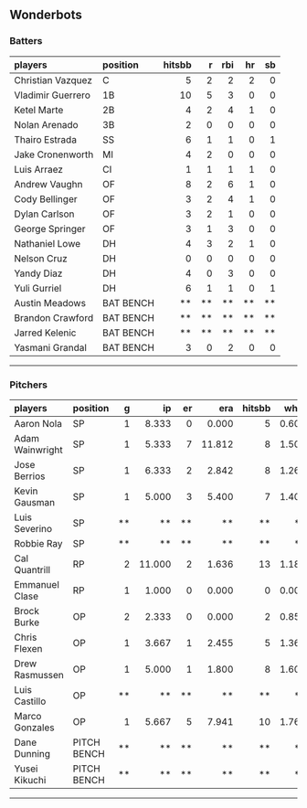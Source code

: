 ## Wonderbots

### Batters

 
|players           |position  | hitsbb|  r| rbi| hr| sb| 
|:-----------------|:---------|------:|--:|---:|--:|--:| 
|Christian Vazquez |C         |      5|  2|   2|  2|  0| 
|Vladimir Guerrero |1B        |     10|  5|   3|  0|  0| 
|Ketel Marte       |2B        |      4|  2|   4|  1|  0| 
|Nolan Arenado     |3B        |      2|  0|   0|  0|  0| 
|Thairo Estrada    |SS        |      6|  1|   1|  0|  1| 
|Jake Cronenworth  |MI        |      4|  2|   0|  0|  0| 
|Luis Arraez       |CI        |      1|  1|   1|  1|  0| 
|Andrew Vaughn     |OF        |      8|  2|   6|  1|  0| 
|Cody Bellinger    |OF        |      3|  2|   4|  1|  0| 
|Dylan Carlson     |OF        |      3|  2|   1|  0|  0| 
|George Springer   |OF        |      3|  1|   3|  0|  0| 
|Nathaniel Lowe    |DH        |      4|  3|   2|  1|  0| 
|Nelson Cruz       |DH        |      0|  0|   0|  0|  0| 
|Yandy Diaz        |DH        |      4|  0|   3|  0|  0| 
|Yuli Gurriel      |DH        |      6|  1|   1|  0|  1| 
|Austin Meadows    |BAT BENCH |     **| **|  **| **| **| 
|Brandon Crawford  |BAT BENCH |     **| **|  **| **| **| 
|Jarred Kelenic    |BAT BENCH |     **| **|  **| **| **| 
|Yasmani Grandal   |BAT BENCH |      3|  0|   2|  0|  0| 


* * *

### Pitchers

 
|players         |position    |  g|     ip| er|    era| hitsbb|  whip| so|  w| sv| 
|:---------------|:-----------|--:|------:|--:|------:|------:|-----:|--:|--:|--:| 
|Aaron Nola      |SP          |  1|  8.333|  0|  0.000|      5| 0.600| 10|  1|  0| 
|Adam Wainwright |SP          |  1|  5.333|  7| 11.812|      8| 1.500|  2|  0|  0| 
|Jose Berrios    |SP          |  1|  6.333|  2|  2.842|      8| 1.263|  7|  0|  0| 
|Kevin Gausman   |SP          |  1|  5.000|  3|  5.400|      7| 1.400| 10|  1|  0| 
|Luis Severino   |SP          | **|     **| **|     **|     **|    **| **| **| **| 
|Robbie Ray      |SP          | **|     **| **|     **|     **|    **| **| **| **| 
|Cal Quantrill   |RP          |  2| 11.000|  2|  1.636|     13| 1.182|  9|  2|  0| 
|Emmanuel Clase  |RP          |  1|  1.000|  0|  0.000|      0| 0.000|  0|  0|  1| 
|Brock Burke     |OP          |  2|  2.333|  0|  0.000|      2| 0.857|  2|  0|  0| 
|Chris Flexen    |OP          |  1|  3.667|  1|  2.455|      5| 1.364|  3|  0|  0| 
|Drew Rasmussen  |OP          |  1|  5.000|  1|  1.800|      8| 1.600|  4|  1|  0| 
|Luis Castillo   |OP          | **|     **| **|     **|     **|    **| **| **| **| 
|Marco Gonzales  |OP          |  1|  5.667|  5|  7.941|     10| 1.765|  2|  0|  0| 
|Dane Dunning    |PITCH BENCH | **|     **| **|     **|     **|    **| **| **| **| 
|Yusei Kikuchi   |PITCH BENCH | **|     **| **|     **|     **|    **| **| **| **| 


* * *


